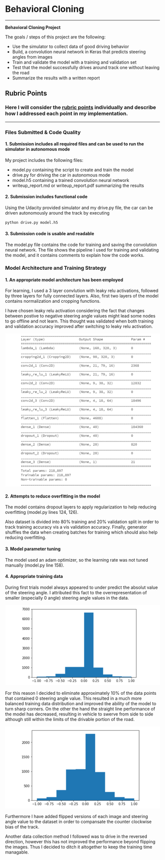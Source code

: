 # **Behavioral Cloning** 

---

**Behavioral Cloning Project**

The goals / steps of this project are the following:
* Use the simulator to collect data of good driving behavior
* Build, a convolution neural network in Keras that predicts steering angles from images
* Train and validate the model with a training and validation set
* Test that the model successfully drives around track one without leaving the road
* Summarize the results with a written report


[//]: # (Image References)

[image1]: ./examples/model.png "Model Visualization"
[image2]: ./examples/original_dataset.png "Original Data Distribution"
[image3]: ./examples/tenprcnt_elimination.png "10% 0 steering angle data allowed"


## Rubric Points
### Here I will consider the [rubric points](https://review.udacity.com/#!/rubrics/432/view) individually and describe how I addressed each point in my implementation.  

---
### Files Submitted & Code Quality

#### 1. Submission includes all required files and can be used to run the simulator in autonomous mode

My project includes the following files:
* model.py containing the script to create and train the model
* drive.py for driving the car in autonomous mode
* model.h5 containing a trained convolution neural network 
* writeup_report.md or writeup_report.pdf summarizing the results

#### 2. Submission includes functional code
Using the Udacity provided simulator and my drive.py file, the car can be driven autonomously around the track by executing 
```sh
python drive.py model.h5
```

#### 3. Submission code is usable and readable

The model.py file contains the code for training and saving the convolution neural network. The file shows the pipeline I used for training and validating the model, and it contains comments to explain how the code works.

### Model Architecture and Training Strategy

#### 1. An appropriate model architecture has been employed

For learning, I used a 3 layer convlution with leaky relu activations, followed by three layers for fully connected layers. Also, first two layers of the model contains normalization and cropping functions.

I have chosen leaky relu activation considering the fact that changes between postive to negative steering angle values might lead some nodes to go offline and not learn. This thought was validated when both training and validation accuracy improved after switching to leaky relu activation.

![alt text][image1]

#### 2. Attempts to reduce overfitting in the model

The model contains dropout layers to apply regularization to help reducing overfitting (model.py lines 124, 126). 

Also dataset is divided into 80% training and 20% validation split in order to track training accuracy vis a vis validation accuracy. Finally, generator shuffles the data when creating batches for training which should also help reducing overfitting.

#### 3. Model parameter tuning

The model used an adam optimizer, so the learning rate was not tuned manually (model.py line 158).

#### 4. Appropriate training data

During first trials model always appeared to under predict the absolut value of the steering angle. I attributed this fact to the overrepresentation of smaller (especially 0 angle) steering angle values in the data.

![alt text][image2]

For this reason I decided to eliminate approximately 10% of the data points that contained 0 steering angle value. This resulted in a much more balanced training data distribution and improved the ability of the model to turn sharp corners. On the other the hand the straight line performance of the model has decreased, resulting in vehicle to swerve from side to side although still within the limits of the drivable portion of the road. 

![alt text][image3]

Furthermore I have added flipped versions of each image and steering angle value to the dataset in order to compansate the counter clockwise bias of the track. 

Another data collection method I followed was to drive in the reversed direction, however this has not improved the performance beyond flipping the images. Thus I decided to ditch it altogether to keep the training time managable.
